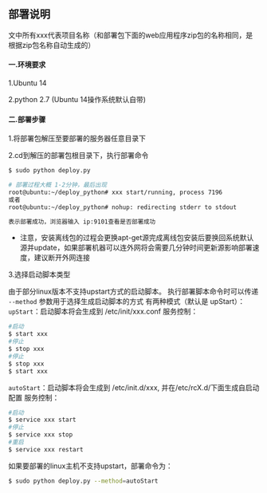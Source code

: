 ## 部署说明

文中所有xxx代表项目名称（和部署包下面的web应用程序zip包的名称相同，是根据zip包名称自动生成的）

#### 一.环境要求

1.Ubuntu 14

2.python 2.7 (Ubuntu 14操作系统默认自带)

#### 二.部署步骤

1.将部署包解压至要部署的服务器任意目录下

2.cd到解压的部署包根目录下，执行部署命令
```bash
$ sudo python deploy.py

# 部署过程大概 1-2分钟，最后出现
root@ubuntu:~/deploy_python# xxx start/running, process 7196
或者
root@ubuntu:~/deploy_python# nohup: redirecting stderr to stdout

表示部署成功，浏览器输入 ip:9101查看是否部署成功
```
* 注意，安装离线包的过程会更换apt-get源完成离线包安装后要换回系统默认源并update，如果部署机器可以连外网将会需要几分钟时间更新源影响部署速度，建议断开外网连接

3.选择启动脚本类型

由于部分linux版本不支持upstart方式的启动脚本。
执行部署脚本命令时可以传递 ```--method``` 参数用于选择生成启动脚本的方式
有两种模式（默认是 upStart）：
`upStart`：启动脚本将会生成到 /etc/init/xxx.conf
服务控制：
```bash
#启动
$ start xxx
#停止
$ stop xxx
#停止
$ stop xxx
$ start xxx
```
`autoStart`：启动脚本将会生成到 /etc/init.d/xxx, 并在/etc/rcX.d/下面生成自启动配置
服务控制：
```bash
#启动
$ service xxx start
#停止
$ service xxx stop
#重启
$ service xxx restart
```

如果要部署的linux主机不支持upstart，部署命令为：
```bash
$ sudo python deploy.py --method=autoStart
```